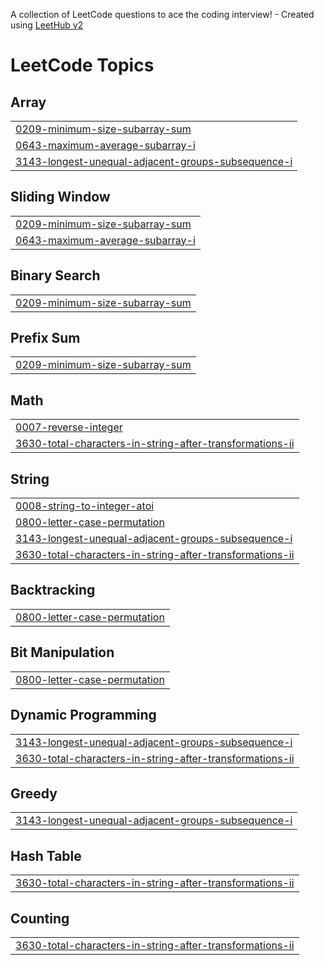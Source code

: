 A collection of LeetCode questions to ace the coding interview! - Created using [LeetHub v2](https://github.com/arunbhardwaj/LeetHub-2.0)
<!---LeetCode Topics Start-->
# LeetCode Topics
## Array
|  |
| ------- |
| [0209-minimum-size-subarray-sum](https://github.com/manishuser1234/Leetcode/tree/master/0209-minimum-size-subarray-sum) |
| [0643-maximum-average-subarray-i](https://github.com/manishuser1234/Leetcode/tree/master/0643-maximum-average-subarray-i) |
| [3143-longest-unequal-adjacent-groups-subsequence-i](https://github.com/manishuser1234/Leetcode/tree/master/3143-longest-unequal-adjacent-groups-subsequence-i) |
## Sliding Window
|  |
| ------- |
| [0209-minimum-size-subarray-sum](https://github.com/manishuser1234/Leetcode/tree/master/0209-minimum-size-subarray-sum) |
| [0643-maximum-average-subarray-i](https://github.com/manishuser1234/Leetcode/tree/master/0643-maximum-average-subarray-i) |
## Binary Search
|  |
| ------- |
| [0209-minimum-size-subarray-sum](https://github.com/manishuser1234/Leetcode/tree/master/0209-minimum-size-subarray-sum) |
## Prefix Sum
|  |
| ------- |
| [0209-minimum-size-subarray-sum](https://github.com/manishuser1234/Leetcode/tree/master/0209-minimum-size-subarray-sum) |
## Math
|  |
| ------- |
| [0007-reverse-integer](https://github.com/manishuser1234/Leetcode/tree/master/0007-reverse-integer) |
| [3630-total-characters-in-string-after-transformations-ii](https://github.com/manishuser1234/Leetcode/tree/master/3630-total-characters-in-string-after-transformations-ii) |
## String
|  |
| ------- |
| [0008-string-to-integer-atoi](https://github.com/manishuser1234/Leetcode/tree/master/0008-string-to-integer-atoi) |
| [0800-letter-case-permutation](https://github.com/manishuser1234/Leetcode/tree/master/0800-letter-case-permutation) |
| [3143-longest-unequal-adjacent-groups-subsequence-i](https://github.com/manishuser1234/Leetcode/tree/master/3143-longest-unequal-adjacent-groups-subsequence-i) |
| [3630-total-characters-in-string-after-transformations-ii](https://github.com/manishuser1234/Leetcode/tree/master/3630-total-characters-in-string-after-transformations-ii) |
## Backtracking
|  |
| ------- |
| [0800-letter-case-permutation](https://github.com/manishuser1234/Leetcode/tree/master/0800-letter-case-permutation) |
## Bit Manipulation
|  |
| ------- |
| [0800-letter-case-permutation](https://github.com/manishuser1234/Leetcode/tree/master/0800-letter-case-permutation) |
## Dynamic Programming
|  |
| ------- |
| [3143-longest-unequal-adjacent-groups-subsequence-i](https://github.com/manishuser1234/Leetcode/tree/master/3143-longest-unequal-adjacent-groups-subsequence-i) |
| [3630-total-characters-in-string-after-transformations-ii](https://github.com/manishuser1234/Leetcode/tree/master/3630-total-characters-in-string-after-transformations-ii) |
## Greedy
|  |
| ------- |
| [3143-longest-unequal-adjacent-groups-subsequence-i](https://github.com/manishuser1234/Leetcode/tree/master/3143-longest-unequal-adjacent-groups-subsequence-i) |
## Hash Table
|  |
| ------- |
| [3630-total-characters-in-string-after-transformations-ii](https://github.com/manishuser1234/Leetcode/tree/master/3630-total-characters-in-string-after-transformations-ii) |
## Counting
|  |
| ------- |
| [3630-total-characters-in-string-after-transformations-ii](https://github.com/manishuser1234/Leetcode/tree/master/3630-total-characters-in-string-after-transformations-ii) |
<!---LeetCode Topics End-->